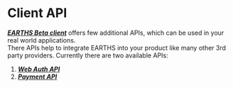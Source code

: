 # Client API

[_**EARTHS Beta client**_](install-earths-client.md) offers few additional APIs, which can be used in your real world applications.  
There APIs help to integrate EARTHS into your product like many other 3rd party providers. Currently there are two available APIs:

1. [_**Web Auth API**_](auth-api.md)
2. [_**Payment API**_](payments-api.md)



